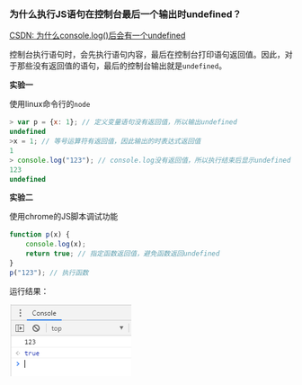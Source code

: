 ### 为什么执行JS语句在控制台最后一个输出时undefined？

[CSDN: 为什么console.log()后会有一个undefined](https://blog.csdn.net/qiansuike/article/details/90765903)

控制台执行语句时，会先执行语句内容，最后在控制台打印语句返回值。因此，对于那些没有返回值的语句，最后的控制台输出就是`undefined`。

**实验一**

使用linux命令行的`node`

```js
> var p = {x: 1}; // 定义变量语句没有返回值，所以输出undefined
undefined
>x = 1; // 等号运算符有返回值，因此输出的时表达式返回值
1
> console.log("123"); // console.log没有返回值，所以执行结束后显示undefined
123
undefined
```

**实验二**

使用chrome的JS脚本调试功能

```js
function p(x) {
    console.log(x);
    return true; // 指定函数返回值，避免函数返回undefined
}
p("123"); // 执行函数
```

运行结果：

![](/assets/front002_01.PNG)